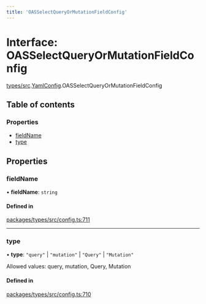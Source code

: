 ```yaml
---
title: 'OASSelectQueryOrMutationFieldConfig'
---
```


# Interface: OASSelectQueryOrMutationFieldConfig

[types/src](../modules/types_src).[YamlConfig](../modules/types_src.YamlConfig).OASSelectQueryOrMutationFieldConfig

## Table of contents

### Properties

- [fieldName](types_src.YamlConfig.OASSelectQueryOrMutationFieldConfig#fieldname)
- [type](types_src.YamlConfig.OASSelectQueryOrMutationFieldConfig#type)

## Properties

### fieldName

• **fieldName**: `string`

#### Defined in

[packages/types/src/config.ts:711](https://github.com/Urigo/graphql-mesh/blob/master/packages/types/src/config.ts#L711)

___

### type

• **type**: ``"query"`` \| ``"mutation"`` \| ``"Query"`` \| ``"Mutation"``

Allowed values: query, mutation, Query, Mutation

#### Defined in

[packages/types/src/config.ts:710](https://github.com/Urigo/graphql-mesh/blob/master/packages/types/src/config.ts#L710)
